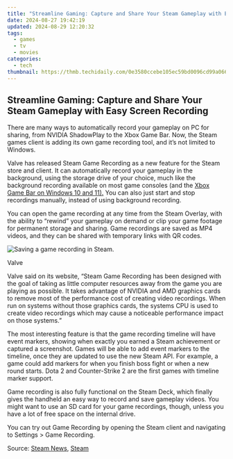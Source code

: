 ```yaml
---
title: "Streamline Gaming: Capture and Share Your Steam Gameplay with Easy Screen Recording"
date: 2024-08-27 19:42:19
updated: 2024-08-29 12:20:32
tags:
  - games
  - tv
  - movies
categories:
  - tech
thumbnail: https://thmb.techidaily.com/0e3580ccebe105ec59bd0096cd99a066bfc6309ad741629d15f6a884c70afa9d.jpg
---
```


## Streamline Gaming: Capture and Share Your Steam Gameplay with Easy Screen Recording

There are many ways to automatically record your gameplay on PC for sharing, from NVIDIA ShadowPlay to the Xbox Game Bar. Now, the Steam games client is adding its own game recording tool, and it’s not limited to Windows.

 Valve has released Steam Game Recording as a new feature for the Steam store and client. It can automatically record your gameplay in the background, using the storage drive of your choice, much like the background recording available on most game consoles (and the [Xbox Game Bar on Windows 10 and 11).](https://instagram-clips.techidaily.com/updated-a-comprehensive-tutorial-changing-gender-in-social-media-images-for-2024/) You can also just start and stop recordings manually, instead of using background recording.

 You can open the game recording at any time from the Steam Overlay, with the ability to “rewind” your gameplay on demand or clip your game footage for permanent storage and sharing. Game recordings are saved as MP4 videos, and they can be shared with temporary links with QR codes.

![Saving a game recording in Steam.](https://static1.howtogeekimages.com/wordpress/wp-content/uploads/2024/06/feature.jpg) 

Valve

 Valve said on its website, “Steam Game Recording has been designed with the goal of taking as little computer resources away from the game you are playing as possible. It takes advantage of NVIDIA and AMD graphics cards to remove most of the performance cost of creating video recordings. When run on systems without those graphics cards, the systems CPU is used to create video recordings which may cause a noticeable performance impact on those systems.”

 The most interesting feature is that the game recording timeline will have event markers, showing when exactly you earned a Steam achievement or captured a screenshot. Games will be able to add event markers to the timeline, once they are updated to use the new Steam API. For example, a game could add markers for when you finish boss fight or when a new round starts. Dota 2 and Counter-Strike 2 are the first games with timeline marker support.

 Game recording is also fully functional on the Steam Deck, which finally gives the handheld an easy way to record and save gameplay videos. You might want to use an SD card for your game recordings, though, unless you have a lot of free space on the internal drive.

 You can try out Game Recording by opening the Steam client and navigating to Settings > Game Recording.

 Source: [Steam News](https://store.steampowered.com/news/app/593110/view/6087258371786989397?l=english), [Steam](https://store.steampowered.com/gamerecording)

<ins class="adsbygoogle"
     style="display:block"
     data-ad-format="autorelaxed"
     data-ad-client="ca-pub-7571918770474297"
     data-ad-slot="1223367746"></ins>



<ins class="adsbygoogle"
     style="display:block"
     data-ad-client="ca-pub-7571918770474297"
     data-ad-slot="8358498916"
     data-ad-format="auto"
     data-full-width-responsive="true"></ins>
